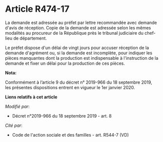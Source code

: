 # Article R474-17

La demande est adressée au préfet par lettre recommandée avec demande d'avis de réception. Copie de la demande est adressée
selon les mêmes modalités au procureur de la République près le   tribunal judiciaire du chef-lieu de département. 

Le préfet dispose d'un délai de vingt jours pour accuser réception de la demande d'agrément ou, si la demande est incomplète,
pour indiquer les pièces manquantes dont la production est indispensable à l'instruction de la demande et fixer un délai pour
la production de ces pièces.

**Nota:**

Conformément à l’article 9 du décret n° 2019-966 du 18 septembre 2019, les présentes dispositions entrent en vigueur le 1er
janvier 2020.

**Liens relatifs à cet article**

_Modifié par_:

  - Décret n°2019-966 du 18 septembre 2019 - art. 8

_Cité par_:

  - Code de l'action sociale et des familles - art. R544-7 (VD)
